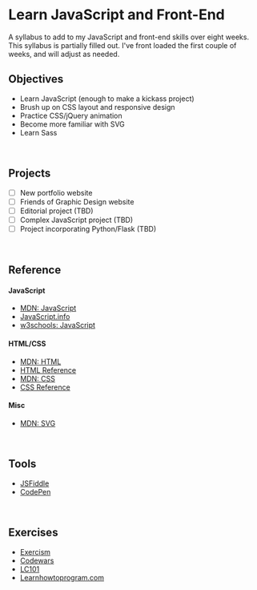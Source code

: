 # Learn JavaScript and Front-End

A syllabus to add to my JavaScript and front-end skills over eight weeks. This syllabus is partially filled out. I've front loaded the first couple of weeks, and will adjust as needed.

## Objectives
- Learn JavaScript (enough to make a kickass project)
- Brush up on CSS layout and responsive design
- Practice CSS/jQuery animation
- Become more familiar with SVG
- Learn Sass
<br>

## Projects
- [ ] New portfolio website
- [ ] Friends of Graphic Design website
- [ ] Editorial project (TBD)
- [ ] Complex JavaScript project (TBD)
- [ ] Project incorporating Python/Flask (TBD)
<br>

## Reference
#### JavaScript
- [MDN: JavaScript](https://developer.mozilla.org/en-US/docs/Web/JavaScript)
- [JavaScript.info](https://javascript.info)
- [w3schools: JavaScript](https://www.w3schools.com/jsref)
#### HTML/CSS
- [MDN: HTML](https://developer.mozilla.org/en-US/docs/Web/HTML)
- [HTML Reference](http://htmlreference.io/)
- [MDN: CSS](https://developer.mozilla.org/en-US/docs/Web/CSS)
- [CSS Reference](http://cssreference.io/)
#### Misc
- [MDN: SVG](https://developer.mozilla.org/en-US/docs/Web/SVG)
<br>

## Tools
- [JSFiddle](https://jsfiddle.net)
- [CodePen](https://codepen.io)
<br>

## Exercises
- [Exercism](http://exercism.io/languages/javascript/exercises)
- [Codewars](https://www.codewars.com/)
- [LC101](http://education.launchcode.org/skills-front-end/course-outline/)
- [Learnhowtoprogram.com](https://www.learnhowtoprogram.com/intro-to-programming)
<br>
